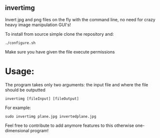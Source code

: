 ## invertimg

Invert jpg and png files on the fly with the command line, no need for crazy heavy image manipulation GUI's!

To install from source simple clone the repository and:

`./configure.sh`

Make sure you have given the file execute permissions

# Usage:

The program takes only two arguments: the input file and where the file should be outputted

`invertimg [fileInput] [fileOutput]`

For example:

`sudo invertimg plane.jpg invertedplane.jpg`


Feel free to contribute to add anymore features to this otherwise one-dimensional program!
